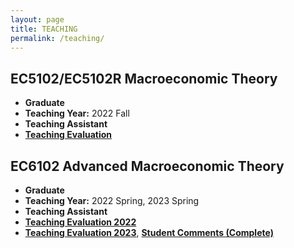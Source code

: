 ```yaml
---
layout: page
title: TEACHING
permalink: /teaching/
---
```


## EC5102/EC5102R Macroeconomic Theory
- **Graduate**
- **Teaching Year:** 2022 Fall
- **Teaching Assistant**
- [**Teaching Evaluation**](https://jie-duan.com/files/EC5102_Teaching_Feedback(Jie).pdf)

## EC6102 Advanced Macroeconomic Theory
- **Graduate**
- **Teaching Year:** 2022 Spring, 2023 Spring
- **Teaching Assistant**
- [**Teaching Evaluation 2022**](https://jie-duan.com/files/EC6102_Teaching_Feedback(Jie).pdf)
- [**Teaching Evaluation 2023**](https://www.dropbox.com/home/Personal_Website?preview=EC6102_Teaching_Feedback_Jie_2023.pdf), [**Student Comments (Complete)**](https://www.dropbox.com/home/Personal_Website?preview=Student_Comments_%28Complete%29_2023.pdf)


<!-- Add more courses as needed -->

